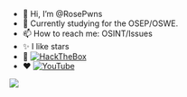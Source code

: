 - 👋 Hi, I’m @RosePwns
- 👀 Currently studying for the OSEP/OSWE. 
- 📫 How to reach me: OSINT/Issues
- ✨ I like stars
- 👾 <a href="https://app.hackthebox.com/profile/1055111">
  <img src="https://app.hackthebox.com/profile/badges/1055111" alt="HackTheBox">
       </a>
- ♥️   <a href="https://www.youtube.com/channel/UCmX-WqhGSMDbBSs9nHjF-wA">
  <img src="" alt="YouTube">
</a>
<img src="https://github.com/RosePwns/HTB_Challenges/blob/main/assets/gitme.PNG">



<!---
RoseHacks/RoseHacks is a ✨ special ✨ repository because its `README.md` (this file) appears on your GitHub profile.
You can click the Preview link to take a look at your changes.
--->
